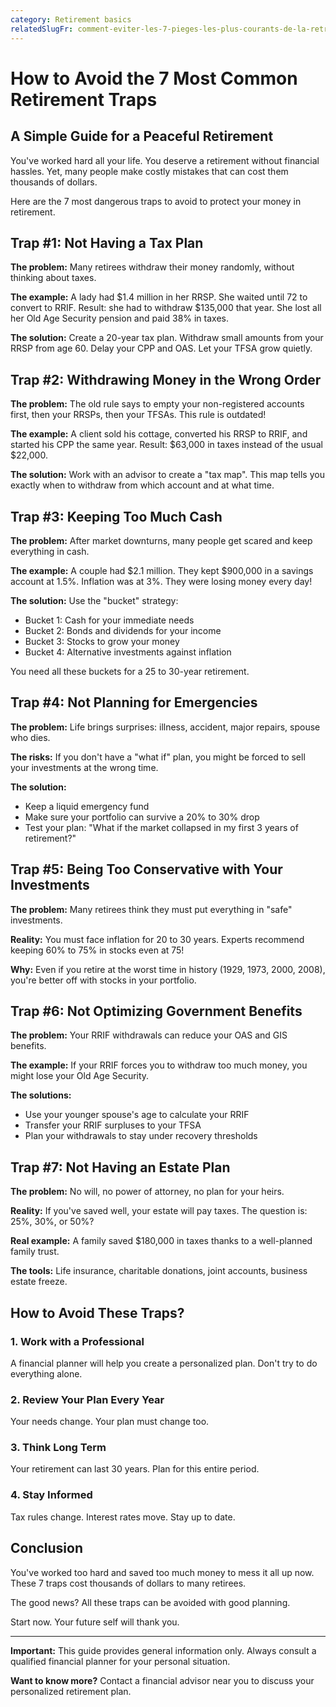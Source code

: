 ```yaml
---
category: Retirement basics
relatedSlugFr: comment-eviter-les-7-pieges-les-plus-courants-de-la-retraite
---
```

# How to Avoid the 7 Most Common Retirement Traps

## A Simple Guide for a Peaceful Retirement

You've worked hard all your life. You deserve a retirement without financial hassles. Yet, many people make costly mistakes that can cost them thousands of dollars.

Here are the 7 most dangerous traps to avoid to protect your money in retirement.

## Trap #1: Not Having a Tax Plan

**The problem:** Many retirees withdraw their money randomly, without thinking about taxes.

**The example:** A lady had $1.4 million in her RRSP. She waited until 72 to convert to RRIF. Result: she had to withdraw $135,000 that year. She lost all her Old Age Security pension and paid 38% in taxes.

**The solution:** Create a 20-year tax plan. Withdraw small amounts from your RRSP from age 60. Delay your CPP and OAS. Let your TFSA grow quietly.

## Trap #2: Withdrawing Money in the Wrong Order

**The problem:** The old rule says to empty your non-registered accounts first, then your RRSPs, then your TFSAs. This rule is outdated!

**The example:** A client sold his cottage, converted his RRSP to RRIF, and started his CPP the same year. Result: $63,000 in taxes instead of the usual $22,000.

**The solution:** Work with an advisor to create a "tax map". This map tells you exactly when to withdraw from which account and at what time.

## Trap #3: Keeping Too Much Cash

**The problem:** After market downturns, many people get scared and keep everything in cash.

**The example:** A couple had $2.1 million. They kept $900,000 in a savings account at 1.5%. Inflation was at 3%. They were losing money every day!

**The solution:** Use the "bucket" strategy:
- Bucket 1: Cash for your immediate needs
- Bucket 2: Bonds and dividends for your income
- Bucket 3: Stocks to grow your money
- Bucket 4: Alternative investments against inflation

You need all these buckets for a 25 to 30-year retirement.

## Trap #4: Not Planning for Emergencies

**The problem:** Life brings surprises: illness, accident, major repairs, spouse who dies.

**The risks:** If you don't have a "what if" plan, you might be forced to sell your investments at the wrong time.

**The solution:**
- Keep a liquid emergency fund
- Make sure your portfolio can survive a 20% to 30% drop
- Test your plan: "What if the market collapsed in my first 3 years of retirement?"

## Trap #5: Being Too Conservative with Your Investments

**The problem:** Many retirees think they must put everything in "safe" investments.

**Reality:** You must face inflation for 20 to 30 years. Experts recommend keeping 60% to 75% in stocks even at 75!

**Why:** Even if you retire at the worst time in history (1929, 1973, 2000, 2008), you're better off with stocks in your portfolio.

## Trap #6: Not Optimizing Government Benefits

**The problem:** Your RRIF withdrawals can reduce your OAS and GIS benefits.

**The example:** If your RRIF forces you to withdraw too much money, you might lose your Old Age Security.

**The solutions:**
- Use your younger spouse's age to calculate your RRIF
- Transfer your RRIF surpluses to your TFSA
- Plan your withdrawals to stay under recovery thresholds

## Trap #7: Not Having an Estate Plan

**The problem:** No will, no power of attorney, no plan for your heirs.

**Reality:** If you've saved well, your estate will pay taxes. The question is: 25%, 30%, or 50%?

**Real example:** A family saved $180,000 in taxes thanks to a well-planned family trust.

**The tools:** Life insurance, charitable donations, joint accounts, business estate freeze.

## How to Avoid These Traps?

### 1. Work with a Professional
A financial planner will help you create a personalized plan. Don't try to do everything alone.

### 2. Review Your Plan Every Year
Your needs change. Your plan must change too.

### 3. Think Long Term
Your retirement can last 30 years. Plan for this entire period.

### 4. Stay Informed
Tax rules change. Interest rates move. Stay up to date.

## Conclusion

You've worked too hard and saved too much money to mess it all up now. These 7 traps cost thousands of dollars to many retirees.

The good news? All these traps can be avoided with good planning.

Start now. Your future self will thank you.

---

**Important:** This guide provides general information only. Always consult a qualified financial planner for your personal situation.

**Want to know more?** Contact a financial advisor near you to discuss your personalized retirement plan.
